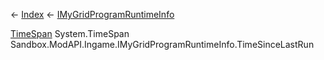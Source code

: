 ← [Index](Api-Index) ← [IMyGridProgramRuntimeInfo](Sandbox.ModAPI.Ingame.IMyGridProgramRuntimeInfo)

[TimeSpan](System.TimeSpan) System.TimeSpan Sandbox.ModAPI.Ingame.IMyGridProgramRuntimeInfo.TimeSinceLastRun